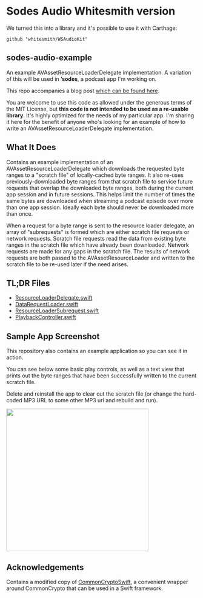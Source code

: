 # Sodes Audio Whitesmith version

We turned this into a library and it's possible to use it with Carthage:

```
github "whitesmith/WSAudioKit"
```

## sodes-audio-example

An example AVAssetResourceLoaderDelegate implementation. A variation of this will be used in **’sodes**, a podcast app I'm working on.

This repo accompanies a blog post [which can be found here](http://blog.jaredsinclair.com/post/149892449150/avassetresourceloaderdelegate).

You are welcome to use this code as allowed under the generous terms of the MIT License, but **this code is not intended to be used as a re-usable library**. It's highly optimized for the needs of my particular app. I'm sharing it here for the benefit of anyone who's looking for an example of how to write an AVAssetResourceLoaderDelegate implementation.

## What It Does

Contains an example implementation of an AVAssetResourceLoaderDelegate which downloads the requested byte ranges to a "scratch file" of locally-cached byte ranges. It also re-uses previously-downloaded byte ranges from that scratch file to service future requests that overlap the downloaded byte ranges, both during the current app session and in future sessions. This helps limit the number of times the same bytes are downloaded when streaming a podcast episode over more than one app session. Ideally each byte should never be downloaded more than once.

When a request for a byte range is sent to the resource loader delegate, an array of "subrequests" is formed which are either scratch file requests or network requests. Scratch file requests read the data from existing byte ranges in the scratch file which have already been downloaded. Network requests are made for any gaps in the scratch file. The results of network requests are both passed to the AVAssetResourceLoader and written to the scratch file to be re-used later if the need arises.

## TL;DR Files

- [ResourceLoaderDelegate.swift](https://github.com/jaredsinclair/sodes-audio-example/blob/master/Sodes/SodesAudio/ResourceLoaderDelegate.swift)
- [DataRequestLoader.swift](https://github.com/jaredsinclair/sodes-audio-example/blob/master/Sodes/SodesAudio/DataRequestLoader.swift)
- [ResourceLoaderSubrequest.swift](https://github.com/jaredsinclair/sodes-audio-example/blob/master/Sodes/SodesAudio/ResourceLoaderSubrequest.swift)
- [PlaybackController.swift](https://github.com/jaredsinclair/sodes-audio-example/blob/master/Sodes/SodesAudio/PlaybackController.swift)

## Sample App Screenshot

This repository also contains an example application so you can see it in action.

You can see below some basic play controls, as well as a text view that prints out the byte ranges that have been successfully written to the current scratch file. 

Delete and reinstall the app to clear out the scratch file (or change the hard-coded MP3 URL to some other MP3 url and rebuild and run).

<img src="https://raw.githubusercontent.com/jaredsinclair/sodes-audio-example/master/screenshot.png" width="375">

## Acknowledgements

Contains a modified copy of [CommonCryptoSwift](https://github.com/onmyway133/Arcane), a convenient wrapper around CommonCrypto that can be used in a Swift framework.
